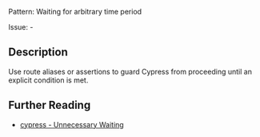 Pattern: Waiting for arbitrary time period

Issue: -

## Description

Use route aliases or assertions to guard Cypress from proceeding until an explicit condition is met.

## Further Reading

* [cypress - Unnecessary Waiting](https://docs.cypress.io/guides/references/best-practices.html#Unnecessary-Waiting)

